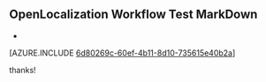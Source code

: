 ## OpenLocalization Workflow Test MarkDown
* 

[AZURE.INCLUDE [6d80269c-60ef-4b11-8d10-735615e40b2a](calleeMd1.md)]

 
thanks!
